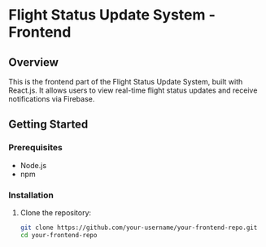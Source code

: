 # Flight Status Update System - Frontend

## Overview

This is the frontend part of the Flight Status Update System, built with React.js. It allows users to view real-time flight status updates and receive notifications via Firebase.

## Getting Started

### Prerequisites

- Node.js
- npm

### Installation

1. Clone the repository:
   ```sh
   git clone https://github.com/your-username/your-frontend-repo.git
   cd your-frontend-repo